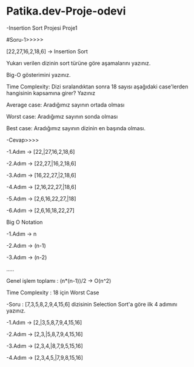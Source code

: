 # Patika.dev-Proje-odevi

-Insertion Sort Projesi Proje1

#Soru-1>>>>>

[22,27,16,2,18,6] -> Insertion Sort

Yukarı verilen dizinin sort türüne göre aşamalarını yazınız.

Big-O gösterimini yazınız.

Time Complexity: Dizi sıralandıktan sonra 18 sayısı aşağıdaki case'lerden hangisinin kapsamına girer? Yazınız

Average case: Aradığımız sayının ortada olması

Worst case: Aradığımız sayının sonda olması

Best case: Aradığımız sayının dizinin en başında olması.

-Cevap>>>>

-1.Adım -> [22,|27,16,2,18,6]

-2.Adım -> [22,27,|16,2,18,6]

-3.Adım -> [16,22,27,|2,18,6]

-4.Adım -> [2,16,22,27,|18,6]

-5.Adım -> [2,6,16,22,27,|18]

-6.Adım -> [2,6,16,18,22,27]

Big O   Notation 

-1.Adım -> n

-2.Adım -> (n-1)

-3.Adım -> (n-2)

.....

Genel işlem toplamı : (n*(n-1))/2 -> O(n^2)

Time Complexity : 18 için Worst Case

-Soru : [7,3,5,8,2,9,4,15,6] dizisinin Selection Sort'a göre ilk 4 adımını yazınız.

-1.Adım -> [2,|3,5,8,7,9,4,15,16]

-2.Adım -> [2,3,|5,8,7,9,4,15,16]

-3.Adım -> [2,3,4,|8,7,9,5,15,16]

-4.Adım -> [2,3,4,5,|7,9,8,15,16]

